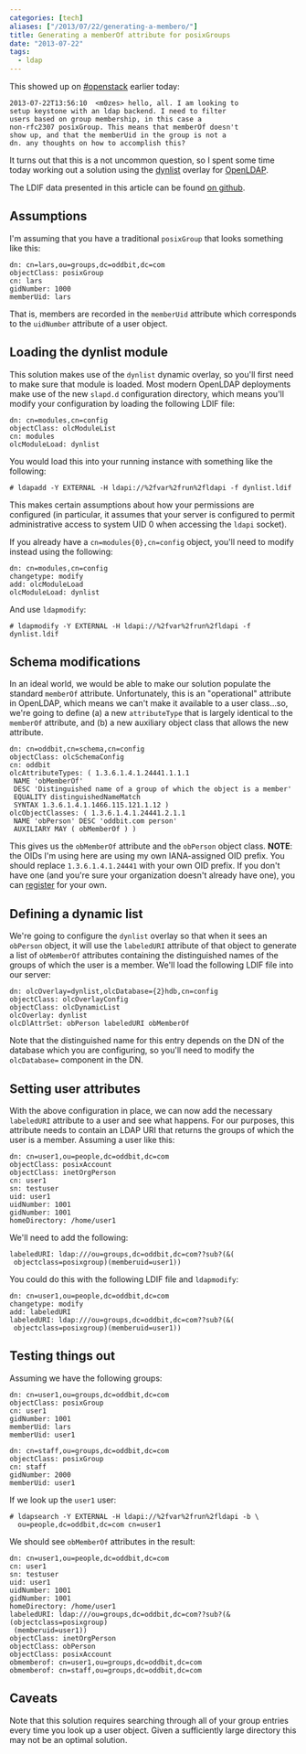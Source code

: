 ```yaml
---
categories: [tech]
aliases: ["/2013/07/22/generating-a-membero/"]
title: Generating a memberOf attribute for posixGroups
date: "2013-07-22"
tags:
  - ldap
---
```


This showed up on [#openstack][] earlier today:

    2013-07-22T13:56:10  <m0zes> hello, all. I am looking to
    setup keystone with an ldap backend. I need to filter
    users based on group membership, in this case a
    non-rfc2307 posixGroup. This means that memberOf doesn't
    show up, and that the memberUid in the group is not a
    dn. any thoughts on how to accomplish this?

It turns out that this is a not uncommon question, so I spent some
time today working out a solution using the [dynlist][] overlay for
[OpenLDAP][].

<!-- more -->

The LDIF data presented in this article can be found [on github][].

[on github]: https://github.com/larsks/blog-openldap-dynlist

Assumptions
-----------

I'm assuming that you have a traditional `posixGroup` that looks
something like this:

    dn: cn=lars,ou=groups,dc=oddbit,dc=com
    objectClass: posixGroup
    cn: lars
    gidNumber: 1000
    memberUid: lars

That is, members are recorded in the `memberUid` attribute which
corresponds to the `uidNumber` attribute of a user object.

Loading the dynlist module
--------------------------

This solution makes use of the `dynlist` dynamic overlay, so you'll
first need to make sure that module is loaded.  Most modern OpenLDAP
deployments make use of the new `slapd.d` configuration directory,
which means you'll modify your configuration by loading the following
LDIF file:

    dn: cn=modules,cn=config
    objectClass: olcModuleList
    cn: modules
    olcModuleLoad: dynlist

You would load this into your running instance with something like the
following:

    # ldapadd -Y EXTERNAL -H ldapi://%2fvar%2frun%2fldapi -f dynlist.ldif

This makes certain assumptions about how your permissions are
configured (in particular, it assumes that your server is configured
to permit administrative access to system UID 0 when accessing the
`ldapi` socket).

If you already have a `cn=modules{0},cn=config` object, you'll need to
modify instead using the following:

    dn: cn=modules,cn=config
    changetype: modify
    add: olcModuleLoad
    olcModuleLoad: dynlist

And use `ldapmodify`:

    # ldapmodify -Y EXTERNAL -H ldapi://%2fvar%2frun%2fldapi -f dynlist.ldif

Schema modifications
----------------------

In an ideal world, we would be able to make our solution populate the
standard `memberOf` attribute.  Unfortunately, this is an
"operational" attribute in OpenLDAP, which means we can't make it
available to a user class...so, we're going to define (a) a new
`attributeType` that is largely identical to the `memberOf` attribute,
and (b) a new auxiliary object class that allows the new attribute.

    dn: cn=oddbit,cn=schema,cn=config
    objectClass: olcSchemaConfig
    cn: oddbit
    olcAttributeTypes: ( 1.3.6.1.4.1.24441.1.1.1 
     NAME 'obMemberOf' 
     DESC 'Distinguished name of a group of which the object is a member' 
     EQUALITY distinguishedNameMatch 
     SYNTAX 1.3.6.1.4.1.1466.115.121.1.12 )
    olcObjectClasses: ( 1.3.6.1.4.1.24441.2.1.1 
     NAME 'obPerson' DESC 'oddbit.com person' 
     AUXILIARY MAY ( obMemberOf ) )

This gives us the `obMemberOf` attribute and the `obPerson` object
class.  **NOTE**: the OIDs I'm using here are using my own
IANA-assigned OID prefix.  You should replace `1.3.6.1.4.1.24441` with
your own OID prefix.  If you don't have one (and you're sure your
organization doesn't already have one), you can [register][] for your
own.

Defining a dynamic list
-----------------------

We're going to configure the `dynlist` overlay so that when it sees an
`obPerson` object, it will use the `labeledURI` attribute of that
object to generate a list of `obMemberOf` attributes containing the
distinguished names of the groups of which the user is a member.
We'll load the following LDIF file into our server:

    dn: olcOverlay=dynlist,olcDatabase={2}hdb,cn=config
    objectClass: olcOverlayConfig
    objectClass: olcDynamicList
    olcOverlay: dynlist
    olcDlAttrSet: obPerson labeledURI obMemberOf

Note that the distinguished name for this entry depends on the DN of
the database which you are configuring, so you'll need to modify the
`olcDatabase=` component in the DN.

Setting user attributes
-----------------------

With the above configuration in place, we can now add the necessary
`labeledURI` attribute to a user and see what happens.  For our
purposes, this attribute needs to contain an LDAP URI that returns the
groups of which the user is a member.  Assuming a user like this:

    dn: cn=user1,ou=people,dc=oddbit,dc=com
    objectClass: posixAccount
    objectClass: inetOrgPerson
    cn: user1
    sn: testuser
    uid: user1
    uidNumber: 1001
    gidNumber: 1001
    homeDirectory: /home/user1

We'll need to add the following:

    labeledURI: ldap:///ou=groups,dc=oddbit,dc=com??sub?(&(
     objectclass=posixgroup)(memberuid=user1))

You could do this with the following LDIF file and `ldapmodify`:

    dn: cn=user1,ou=people,dc=oddbit,dc=com
    changetype: modify
    add: labeledURI
    labeledURI: ldap:///ou=groups,dc=oddbit,dc=com??sub?(&(
     objectclass=posixgroup)(memberuid=user1))

Testing things out
------------------

Assuming we have the following groups:

    dn: cn=user1,ou=groups,dc=oddbit,dc=com
    objectClass: posixGroup
    cn: user1
    gidNumber: 1001
    memberUid: lars
    memberUid: user1

    dn: cn=staff,ou=groups,dc=oddbit,dc=com
    objectClass: posixGroup
    cn: staff
    gidNumber: 2000
    memberUid: user1

If we look up the `user1` user:

    # ldapsearch -Y EXTERNAL -H ldapi://%2fvar%2frun%2fldapi -b \
      ou=people,dc=oddbit,dc=com cn=user1

We should see `obMemberOf` attributes in the result:

    dn: cn=user1,ou=people,dc=oddbit,dc=com
    cn: user1
    sn: testuser
    uid: user1
    uidNumber: 1001
    gidNumber: 1001
    homeDirectory: /home/user1
    labeledURI: ldap:///ou=groups,dc=oddbit,dc=com??sub?(&(objectclass=posixgroup)
     (memberuid=user1))
    objectClass: inetOrgPerson
    objectClass: obPerson
    objectClass: posixAccount
    obmemberof: cn=user1,ou=groups,dc=oddbit,dc=com
    obmemberof: cn=staff,ou=groups,dc=oddbit,dc=com

Caveats
-------

Note that this solution requires searching through all of your group
entries every time you look up a user object.  Given a sufficiently
large directory this may not be an optimal solution.

[openldap]: http://www.openldap.org/
[dynlist]: http://www.openldap.org/faq/data/cache/1209.html
[register]: http://pen.iana.org/pen/PenApplication.page
[#openstack]: https://wiki.openstack.org/wiki/IRC


